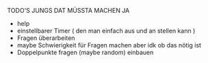 TODO'S JUNGS DAT MÜSSTA MACHEN JA

- help
- einstellbarer Timer ( den man einfach aus und an stellen kann )
- Fragen überarbeiten
- maybe Schwierigkeit für Fragen machen aber idk ob das nötig ist
- Doppelpunkte fragen (maybe random) einbauen